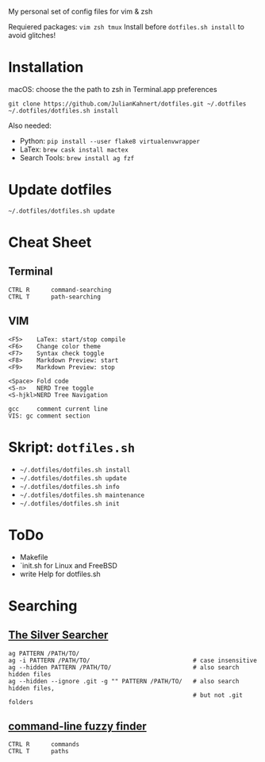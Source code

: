 My personal set of config files for vim & zsh

Requiered packages: `vim zsh tmux`
Install before `dotfiles.sh install` to avoid glitches!

# Installation
macOS: choose the the path to zsh in Terminal.app preferences
```
git clone https://github.com/JulianKahnert/dotfiles.git ~/.dotfiles
~/.dotfiles/dotfiles.sh install
```
Also needed:
* Python: `pip install --user flake8 virtualenvwrapper`
* LaTex: `brew cask install mactex`
* Search Tools: `brew install ag fzf`

# Update dotfiles
```
~/.dotfiles/dotfiles.sh update
```

# Cheat Sheet
## Terminal
```
CTRL R      command-searching
CTRL T      path-searching
```

## VIM
```
<F5>    LaTex: start/stop compile
<F6>    Change color theme
<F7>    Syntax check toggle
<F8>    Markdown Preview: start
<F9>    Markdown Preview: stop

<Space> Fold code
<S-n>   NERD Tree toggle
<S-hjkl>NERD Tree Navigation

gcc     comment current line
VIS: gc comment section
```

# Skript: `dotfiles.sh`
* `~/.dotfiles/dotfiles.sh install`
* `~/.dotfiles/dotfiles.sh update`
* `~/.dotfiles/dotfiles.sh info`
* `~/.dotfiles/dotfiles.sh maintenance`
* `~/.dotfiles/dotfiles.sh init`

# ToDo

* Makefile
* `init.sh for Linux and FreeBSD
* write Help for dotfiles.sh

# Searching

## [The Silver Searcher](https://github.com/ggreer/the_silver_searcher)
```
ag PATTERN /PATH/TO/
ag -i PATTERN /PATH/TO/                             # case insensitive
ag --hidden PATTERN /PATH/TO/                       # also search hidden files
ag --hidden --ignore .git -g "" PATTERN /PATH/TO/   # also search hidden files,
                                                    # but not .git folders
```

## [command-line fuzzy finder](https://github.com/junegunn/fzf)
```
CTRL R      commands
CTRL T      paths
```
